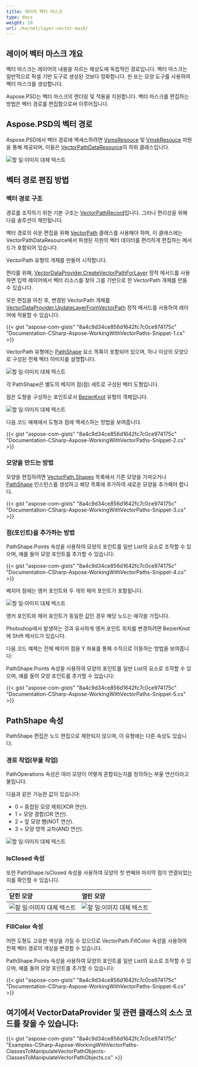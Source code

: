 ```yaml
---
title: 레이어 벡터 마스크
type: docs
weight: 10
url: /ko/net/layer-vector-mask/
---
```


## **레이어 벡터 마스크 개요**
벡터 마스크는 레이어의 내용을 자르는 해상도에 독립적인 경로입니다. 벡터 마스크는 일반적으로 픽셀 기반 도구로 생성된 것보다 정확합니다. 핀 또는 모양 도구를 사용하여 벡터 마스크를 생성합니다.

Aspose.PSD는 벡터 마스크의 렌더링 및 적용을 지원합니다. 벡터 마스크를 편집하는 방법은 벡터 경로를 편집함으로써 이루어집니다.
## **Aspose.PSD의 벡터 경로**
Aspose.PSD에서 벡터 경로에 액세스하려면 [VsmsResouce](https://reference.aspose.com/psd/net/aspose.psd.fileformats.psd.layers.layerresources/vsmsresource) 및 [VmskResouce](https://reference.aspose.com/psd/net/aspose.psd.fileformats.psd.layers.layerresources/vmskresource) 자원을 통해 제공되며, 이들은 [VectorPathDataResource](https://reference.aspose.com/psd/net/aspose.psd.fileformats.psd.layers.layerresources/vectorpathdataresource)의 하위 클래스입니다.

![할 일:이미지 대체 텍스트](layer-vector-mask_0.png)

## **벡터 경로 편집 방법**
### **벡터 경로 구조**
경로를 조작하기 위한 기본 구조는 [VectorPathRecord](https://reference.aspose.com/psd/net/aspose.psd.fileformats.core.vectorpaths/vectorpathrecord)입니다. 그러나 편리성을 위해 다음 솔루션이 제안됩니다.

벡터 경로의 쉬운 편집을 위해 [VectorPath](https://gist.github.com/aspose-com-gists/8a4c9d34ce856d1642fc7c0ce974175c#file-examples-csharp-aspose-workingwithvectorpaths-classestomanipulatevectorpathobjects-classestomanipulatevectorpathobjects-cs) 클래스를 사용해야 하며, 이 클래스에는 VectorPathDataResource에서 파생된 자원의 벡터 데이터를 편리하게 편집하는 메서드가 포함되어 있습니다.

VectorPath 유형의 개체를 만들어 시작합니다.

편리를 위해, [VectorDataProvider.CreateVectorPathForLayer](https://gist.github.com/aspose-com-gists/8a4c9d34ce856d1642fc7c0ce974175c#file-examples-csharp-aspose-workingwithvectorpaths-classestomanipulatevectorpathobjects-classestomanipulatevectorpathobjects-cs) 정적 메서드를 사용하면 입력 레이어에서 벡터 리소스를 찾아 그를 기반으로 한 VectorPath 개체를 만들 수 있습니다.

모든 편집을 마친 후, 변경된 VectorPath 개체를 [VectorDataProvider.UpdateLayerFromVectorPath](https://gist.github.com/aspose-com-gists/8a4c9d34ce856d1642fc7c0ce974175c#file-examples-csharp-aspose-workingwithvectorpaths-classestomanipulatevectorpathobjects-classestomanipulatevectorpathobjects-cs) 정적 메서드를 사용하여 레이어에 적용할 수 있습니다.

{{< gist "aspose-com-gists" "8a4c9d34ce856d1642fc7c0ce974175c" "Documentation-CSharp-Aspose-WorkingWithVectorPaths-Snippet-1.cs" >}}

VectorPath 유형에는 [PathShape](https://gist.github.com/aspose-com-gists/8a4c9d34ce856d1642fc7c0ce974175c#file-examples-csharp-aspose-workingwithvectorpaths-classestomanipulatevectorpathobjects-classestomanipulatevectorpathobjects-cs) 요소 목록이 포함되어 있으며, 하나 이상의 모양으로 구성된 전체 벡터 이미지를 설명합니다.

![할 일:이미지 대체 텍스트](layer-vector-mask_1.png)

각 PathShape은 별도의 베지어 점(점) 세트로 구성된 벡터 도형입니다.

점은 도형을 구성하는 포인트로서 [BezierKnot](https://gist.github.com/aspose-com-gists/8a4c9d34ce856d1642fc7c0ce974175c#file-examples-csharp-aspose-workingwithvectorpaths-classestomanipulatevectorpathobjects-classestomanipulatevectorpathobjects-cs) 유형의 객체입니다.

![할 일:이미지 대체 텍스트](layer-vector-mask_2.png)

다음 코드 예제에서 도형과 점에 액세스하는 방법을 보여줍니다.

{{< gist "aspose-com-gists" "8a4c9d34ce856d1642fc7c0ce974175c" "Documentation-CSharp-Aspose-WorkingWithVectorPaths-Snippet-2.cs" >}}
### **모양을 만드는 방법**
모양을 편집하려면 [VectorPath.Shapes](https://gist.github.com/aspose-com-gists/8a4c9d34ce856d1642fc7c0ce974175c#file-examples-csharp-aspose-workingwithvectorpaths-classestomanipulatevectorpathobjects-classestomanipulatevectorpathobjects-cs) 목록에서 기존 모양을 가져오거나 [PathShape](https://gist.github.com/aspose-com-gists/8a4c9d34ce856d1642fc7c0ce974175c#file-examples-csharp-aspose-workingwithvectorpaths-classestomanipulatevectorpathobjects-classestomanipulatevectorpathobjects-cs) 인스턴스를 생성하고 해당 목록에 추가하여 새로운 모양을 추가해야 합니다.

{{< gist "aspose-com-gists" "8a4c9d34ce856d1642fc7c0ce974175c" "Documentation-CSharp-Aspose-WorkingWithVectorPaths-Snippet-3.cs" >}}
### **점(포인트)을 추가하는 방법**
PathShape.Points 속성을 사용하여 모양의 포인트를 일반 List의 요소로 조작할 수 있으며, 예를 들어 모양 포인트를 추가할 수 있습니다:

{{< gist "aspose-com-gists" "8a4c9d34ce856d1642fc7c0ce974175c" "Documentation-CSharp-Aspose-WorkingWithVectorPaths-Snippet-4.cs" >}}

베지어 점에는 앵커 포인트와 두 개의 제어 포인트가 포함됩니다.

![할 일:이미지 대체 텍스트](layer-vector-mask_3.png)

앵커 포인트와 제어 포인트가 동일한 값인 경우 해당 노드는 예각을 가집니다.

Photoshop에서 발생하는 것과 유사하게 앵커 포인트 위치를 변경하려면 BezierKnot에 Shift 메서드가 있습니다.

다음 코드 예제는 전체 베지어 점을 Y 좌표를 통해 수직으로 이동하는 방법을 보여줍니다:

PathShape.Points 속성을 사용하여 모양의 포인트를 일반 List의 요소로 조작할 수 있으며, 예를 들어 모양 포인트를 추가할 수 있습니다:

{{< gist "aspose-com-gists" "8a4c9d34ce856d1642fc7c0ce974175c" "Documentation-CSharp-Aspose-WorkingWithVectorPaths-Snippet-5.cs" >}}


## **PathShape 속성**
PathShape 편집은 노드 편집으로 제한되지 않으며, 이 유형에는 다른 속성도 있습니다.
### **경로 작업(부울 작업)**
PathOperations 속성은 여러 모양이 어떻게 혼합되는지를 정의하는 부울 연산이라고 불립니다.

다음과 같은 가능한 값이 있습니다:

- 0 = 중첩된 모양 제외(XOR 연산).
- 1 = 모양 결합(OR 연산).
- 2 = 앞 모양 뺌(NOT 연산).
- 3 = 모양 영역 교차(AND 연산).

![할 일:이미지 대체 텍스트](layer-vector-mask_4.png)
### **IsClosed 속성**
또한 PathShape.IsClosed 속성을 사용하여 모양의 첫 번째와 마지막 점이 연결되었는지를 확인할 수 있습니다.

|**닫힌 모양**|**열린 모양**|
| :- | :- |
|![할 일:이미지 대체 텍스트](layer-vector-mask_5.png)|![할 일:이미지 대체 텍스트](layer-vector-mask_6.png)|
### **FillColor 속성**
어떤 도형도 고유한 색상을 가질 수 있으므로 VectorPath.FillColor 속성을 사용하여 전체 벡터 경로의 색상을 변경할 수 있습니다.

PathShape.Points 속성을 사용하여 모양의 포인트를 일반 List의 요소로 조작할 수 있으며, 예를 들어 모양 포인트를 추가할 수 있습니다:

{{< gist "aspose-com-gists" "8a4c9d34ce856d1642fc7c0ce974175c" "Documentation-CSharp-Aspose-WorkingWithVectorPaths-Snippet-6.cs" >}}


## **여기에서 VectorDataProvider 및 관련 클래스의 소스 코드를 찾을 수 있습니다:**
{{< gist "aspose-com-gists" "8a4c9d34ce856d1642fc7c0ce974175c" "Examples-CSharp-Aspose-WorkingWithVectorPaths-ClassesToManipulateVectorPathObjects-ClassesToManipulateVectorPathObjects.cs" >}}

